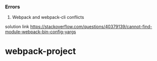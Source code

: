### Errors

1) Webpack and webpack-cli conflicts

solution link https://stackoverflow.com/questions/40379139/cannot-find-module-webpack-bin-config-yargs
# webpack-project
